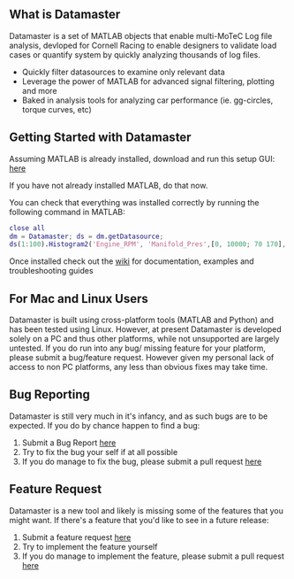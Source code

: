 ## What is Datamaster ##
Datamaster is a set of MATLAB objects that enable multi-MoTeC Log file analysis, devloped for Cornell Racing to enable designers to validate load cases or quantify system by quickly analyzing thousands of log files.

* Quickly filter datasources to examine only relevant data
* Leverage the power of MATLAB for advanced signal filtering, plotting and more
* Baked in analysis tools for analyzing car performance (ie. gg-circles, torque curves, etc)

## Getting Started with Datamaster ##
Assuming MATLAB is already installed, download and run this setup GUI: [here](https://github.com/awadell1/Datamaster/raw/master/DatmasterPreference.mlapp)

If you have not already installed MATLAB, do that now.

You can check that everything was installed correctly by running the following command in MATLAB:
```matlab
close all
dm = Datamaster; ds = dm.getDatasource;
ds(1:100).Histogram2('Engine_RPM', 'Manifold_Pres',[0, 10000; 70 170], 'unit', {'rpm', 'kPa'});
```

Once installed check out the [wiki](https://github.com/awadell1/Datamaster/wiki) for documentation, examples and troubleshooting guides

## For Mac and Linux Users ##
Datamaster is built using cross-platform tools (MATLAB and Python) and has been tested using Linux. However, at present Datamaster is developed solely on a PC and thus other platforms, while not unsupported are largely untested. If you do run into any bug/ missing feature for your platform, please submit a bug/feature request. However given my personal lack of access to non PC platforms, any less than obvious fixes may take time.

## Bug Reporting ##
Datamaster is still very much in it's infancy, and as such bugs are to be expected. If you do by chance happen to find a bug:

1. Submit a Bug Report [here](https://github.com/awadell1/Datamaster/issues/new)
2. Try to fix the bug your self if at all possible
3. If you do manage to fix the bug, please submit a pull request [here](https://github.com/awadell1/Datamaster/compare)

## Feature Request ##
Datamaster is a new tool and likely is missing some of the features that you might want. If there's a feature that you'd like to see in a future release:

1. Submit a feature request [here](https://github.com/awadell1/Datamaster/issues/new)
2. Try to implement the feature yourself
3. If you do manage to implement the feature, please submit a pull request [here](https://github.com/awadell1/Datamaster/compare)
